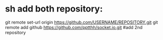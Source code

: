 # sh add both repository:
git remote set-url origin https://github.com/USERNAME/REPOSITORY.git
git remote add github https://github.com/pptthh/socket.io.git #add 2nd repository